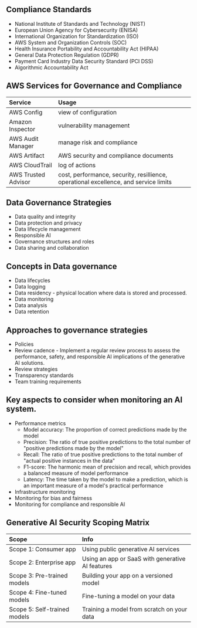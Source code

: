 ## Compliance Standards
- National Institute of Standards and Technology (NIST)
- European Union Agency for Cybersecurity (ENISA)
- International Organization for Standardization (ISO)
- AWS System and Organization Controls (SOC)
- Health Insurance Portability and Accountability Act (HIPAA)
- General Data Protection Regulation (GDPR)
- Payment Card Industry Data Security Standard (PCI DSS)
- Algorithmic Accountability Act

## AWS Services for Governance and Compliance

| Service | Usage |
|:--|:--|
| AWS Config | view of configuration |
| Amazon Inspector | vulnerability management |
| AWS Audit Manager | manage risk and compliance |
| AWS Artifact | AWS security and compliance documents |
| AWS CloudTrail | log of actions |
| AWS Trusted Advisor | cost, performance, security, resillience, operational excellence, and service limits |

## Data Governance Strategies
- Data quality and integrity
- Data protection and privacy
- Data lifecycle management
- Responsible AI
- Governance structures and roles
- Data sharing and collaboration

## Concepts in Data governance
- Data lifecycles
- Data logging
- Data residency - physical location where data is stored and processed.
- Data monitoring
- Data analysis
- Data retention

## Approaches to governance strategies
- Policies
- Review cadence - Implement a regular review process to assess the performance, safety, and responsible AI implications of the generative AI solutions.
- Review strategies
- Transparency standards
- Team training requirements

## Key aspects to consider when monitoring an AI system.
- Performance metrics
	- Model accuracy: The proportion of correct predictions made by the model
	- Precision: The ratio of true positive predictions to the total number of "positive predictions made by the model"
	- Recall: The ratio of true positive predictions to the total number of "actual positive instances in the data"
	- F1-score: The harmonic mean of precision and recall, which provides a balanced measure of model performance
	- Latency: The time taken by the model to make a prediction, which is an important measure of a model's practical performance
- Infrastructure monitoring
- Monitoring for bias and fairness
- Monitoring for compliance and responsible AI

## Generative AI Security Scoping Matrix

| Scope | Info |
|:--|:--|
| Scope 1: Consumer app        | Using public generative AI services |
| Scope 2: Enterprise app        | Using an app or SaaS with generative AI features |
| Scope 3: Pre-trained models | Building your app on a versioned model |
| Scope 4: Fine-tuned models  | Fine-tuning a model on your data |
| Scope 5: Self-trained models | Training a model from scratch on your data |

